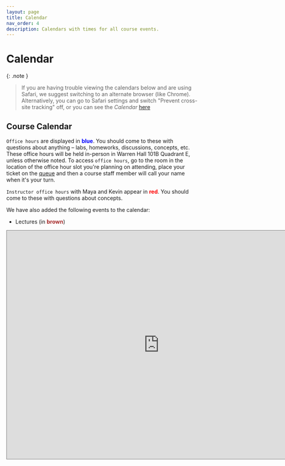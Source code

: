 ```yaml
---
layout: page
title: Calendar
nav_order: 4
description: Calendars with times for all course events.
---
```


# Calendar

<!-- * [Office Hours Calendar](#ohc)
* [Lecture, Discussion, and Special Events Calendar](#ldlc) -->

<!-- > :memo: **Note:** Sunrises are beautiful. -->


{: .note }
> If you are having trouble viewing the calendars below and are using Safari, we suggest switching to an alternate browser (like Chrome). Alternatively, you can go to Safari settings and switch "Prevent cross-site tracking" off, or you can see the *Calendar* [here](https://calendar.google.com/calendar/embed?height=600&wkst=1&bgcolor=%23ffffff&ctz=America%2FLos_Angeles&showTitle=0&mode=WEEK&src=Y190OGE0MzY1cGhmY20wMGUyOW1oMXVha3Fuc0Bncm91cC5jYWxlbmRhci5nb29nbGUuY29t&src=Y19wZjBhcmZlYnBndGtiNTJlb25jbzNxMmVwMEBncm91cC5jYWxlbmRhci5nb29nbGUuY29t&src=Y19hZWNnMGE0djVlYmdjbDh0amo3cTcyNm9wNEBncm91cC5jYWxlbmRhci5nb29nbGUuY29t&src=Y19pZmlxOTA3MGI5OGprMDJoYnI4cDM3djNlc0Bncm91cC5jYWxlbmRhci5nb29nbGUuY29t&color=%237CB342&color=%23795548&color=%233F51B5&color=%23D50000)

<a name='ohc'></a>

## Course Calendar

`Office hours` are displayed in <span style="color:blue">**blue**</span>. You should come to these with questions about anything – labs, homeworks, discussions, concepts, etc. These office hours will be held in-person in Warren Hall 101B Quadrant E, unless otherwise noted. To access `office hours`, go to the room in the location of the office hour slot you're planning on attending, place your ticket on the [queue](http://oh.ds100.org/) and then a course staff member will call your name when it's your turn.

`Instructor office hours` with Maya and Kevin appear in <span style="color:red">**red**</span>. You should come to these with questions about concepts.

We have also added the following events to the calendar:
- Lectures (in <span style="color:brown">**brown**</span>)
<!-- - Exam prep sections and other reviews (in <span style="color:SeaGreen">**orange**</span>) -->

<!-- <iframe src="https://calendar.google.com/calendar/embed?height=600&wkst=1&bgcolor=%23ffffff&ctz=America%2FLos_Angeles&showTitle=0&mode=WEEK&src=Y190OGE0MzY1cGhmY20wMGUyOW1oMXVha3Fuc0Bncm91cC5jYWxlbmRhci5nb29nbGUuY29t&src=Y19wZjBhcmZlYnBndGtiNTJlb25jbzNxMmVwMEBncm91cC5jYWxlbmRhci5nb29nbGUuY29t&src=Y19hZWNnMGE0djVlYmdjbDh0amo3cTcyNm9wNEBncm91cC5jYWxlbmRhci5nb29nbGUuY29t&src=Y19pZmlxOTA3MGI5OGprMDJoYnI4cDM3djNlc0Bncm91cC5jYWxlbmRhci5nb29nbGUuY29t&src=c_469240f03417bcbdddb731b455bbff98dba55de11c5afb03fff0657e39522b54%40group.calendar.google.com&color=%237CB342&color=%23795548&color=%233F51B5&color=%23D50000&color=%235229A3" style="border:solid 1px #777" width="800" height="600" frameborder="0" scrolling="no"></iframe>
-->

<iframe src="https://calendar.google.com/calendar/embed?height=600&wkst=2&ctz=America%2FLos_Angeles&bgcolor=%23ffffff&mode=WEEK&src=Y191NGF0bWVhdGxwNzZ2ZXUyN3ZvMGFybm02Y0Bncm91cC5jYWxlbmRhci5nb29nbGUuY29t&src=Y19hZWNnMGE0djVlYmdjbDh0amo3cTcyNm9wNEBncm91cC5jYWxlbmRhci5nb29nbGUuY29t&src=Y19pZmlxOTA3MGI5OGprMDJoYnI4cDM3djNlc0Bncm91cC5jYWxlbmRhci5nb29nbGUuY29t&src=Y19mbzdiMzVzazY1Z25hZ212amhzMGtjY3RzOEBncm91cC5jYWxlbmRhci5nb29nbGUuY29t&src=Y18wODc2YTk5YjVjY2NhYjljMTg4ZTc5MWZkMjg2NzJkODIxYTY3OGUwZDQ0YmExMjY1NDIzZDNjODM0YTcwZGUzQGdyb3VwLmNhbGVuZGFyLmdvb2dsZS5jb20&color=%23F09300&color=%234285F4&color=%23D50000&color=%23795548&color=%23009688" style="border:solid 1px #777" width="800" height="600" frameborder="0" scrolling="no"></iframe>

<br>

<a name='ldlc'></a>

